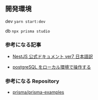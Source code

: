 ## 開発環境

dev `yarn start:dev`

db `npx prisma studio`

### 参考になる記事

- [NestJS 公式ドキュメント ver7 日本語訳](https://zenn.dev/kisihara_c/books/nest-officialdoc-jp)

- [postgreSQL をローカル環境で操作する](https://qiita.com/1104crf14/items/87afc2a241c07ca433a8)

### 参考になる Repository

- [prisma/prisma-examples](https://github.com/prisma/prisma-examples/tree/latest/typescript/rest-nestjs)
